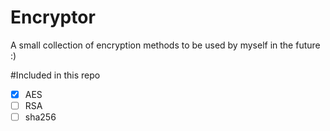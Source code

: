 # Encryptor
A small collection of encryption methods to be used
by myself in the future :)

#Included in this repo 
 - [x] AES              
 - [ ] RSA              
 - [ ] sha256           
